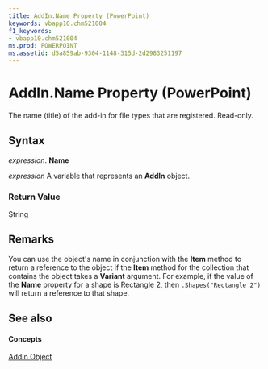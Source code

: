 ```yaml
---
title: AddIn.Name Property (PowerPoint)
keywords: vbapp10.chm521004
f1_keywords:
- vbapp10.chm521004
ms.prod: POWERPOINT
ms.assetid: d5a859ab-9304-1148-315d-2d2983251197
---
```



# AddIn.Name Property (PowerPoint)

The name (title) of the add-in for file types that are registered. Read-only.


## Syntax

 _expression_. **Name**

 _expression_ A variable that represents an **AddIn** object.


### Return Value

String


## Remarks

You can use the object's name in conjunction with the  **Item** method to return a reference to the object if the **Item** method for the collection that contains the object takes a **Variant** argument. For example, if the value of the **Name** property for a shape is Rectangle 2, then `.Shapes("Rectangle 2")` will return a reference to that shape.


## See also


#### Concepts


[AddIn Object](addin-object-powerpoint.md)

